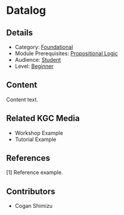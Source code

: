 # Datalog
## Details
* Category: [Foundational](../categories/Foundational.md)
* Module Prerequisites: [Propositional Logic](../modules/Propositional_Logic.md)
* Audience: [Student](../audiences/Student.md)
* Level: [Beginner](../levels/Beginner.md)

## Content
Content text.

## Related KGC Media
* Workshop Example
* Tutorial Example

## References
[1] Reference example.

## Contributors
* Cogan Shimizu
